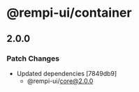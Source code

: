 # @rempi-ui/container

## 2.0.0

### Patch Changes

- Updated dependencies [7849db9]
  - @rempi-ui/core@2.0.0
